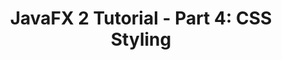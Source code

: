 ---
layout: redirect
title: "JavaFX 2 Tutorial - Part 4: CSS Styling"
slug: javafx-2-tutorial-part4
redirect: /library/javafx-2-tutorial/part4/
published: true
---